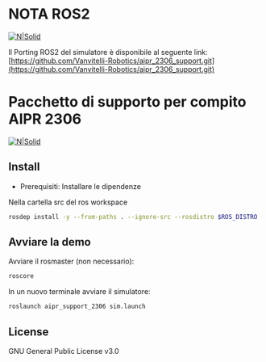# NOTA ROS2

[![N|Solid](https://www.unicampania.it/doc/img/logo_vanvitelli.jpg)](https://www.ingegneria.unicampania.it/roboticslab)

Il Porting ROS2 del simulatore è disponibile al seguente link:
[https://github.com/Vanvitelli-Robotics/aipr_2306_support.git](https://github.com/Vanvitelli-Robotics/aipr_2306_support.git)


# Pacchetto di supporto per compito AIPR 2306

[![N|Solid](https://www.unicampania.it/doc/img/logo_vanvitelli.jpg)](https://www.ingegneria.unicampania.it/roboticslab)

## Install

- Prerequisiti: Installare le dipendenze

Nella cartella src del ros workspace
```bash
rosdep install -y --from-paths . --ignore-src --rosdistro $ROS_DISTRO
```

## Avviare la demo

Avviare il rosmaster (non necessario):
```bash
roscore
```

In un nuovo terminale avviare il simulatore:
```bash
roslaunch aipr_support_2306 sim.launch
```

## License

GNU General Public License v3.0
